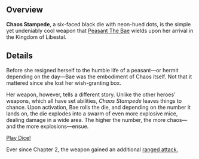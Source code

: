 <!-- title: Chaos Stampede -->
<!-- quote: Well you got something to say about my revaltion, eh? -->
<!-- chapters: -1 -->
<!-- images: (Bae's first time wielding Chaos Stampede), (Chaos Stampede viewed from the inventory), (Chaos Stampede's ability activated) -->
<!-- model: true -->

## Overview

**Chaos Stampede**, a six-faced black die with neon-hued dots, is the simple yet undeniably cool weapon that [Peasant The Bae](#entry:bae-entry) wields upon her arrival in the Kingdom of Libestal.

## Details

Before she resigned herself to the humble life of a peasant—or hermit depending on the day—Bae was the embodiment of Chaos itself. Not that it mattered since she lost her wish-granting box.

Her weapon, however, tells a different story. Unlike the other heroes' weapons, which all have set abilities, _Chaos Stampede_ leaves things to chance. Upon activation, Bae rolls the die, and depending on the number it lands on, the die explodes into a swarm of even more explosive mice, dealing damage in a wide area. The higher the number, the more chaos—and the more explosions—ensue.

[Play Dice!](#embed:https://www.youtube.com/live/y8bcLA6BQsw?si=ZfXcV-8FZMyknj4r&t=7251)

Ever since Chapter 2, the weapon gained an additional [ranged attack.](#entry:revelations-entry)
